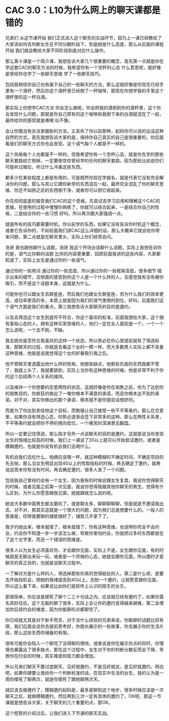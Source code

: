 # CAC 3.0：L10为什么网上的聊天课都是错的

兄弟们 从这节课开始 我们正式进入这个聊天的实战环节，因为上一课已经教给了大家该如何去判断女生在不同分数阶段下，到底她是什么态度，那么从后面的课程开始 我们就会教给大家不同阶段到底对应什么操作。

那么第十课是一个简介课，我想告诉大家几个很重要的概念，首先第一点就是你在学这套CAC的聊天方法的时候，我希望你有一个空杯的心态 什么意思呢，就好像是曾经你也学了一些聊天思维 学了一些聊天技巧。

包括我相信你自己也有属于自己的一些聊天的方法，那么这就好像是你现在已经手里有一个酒杯，然后你这个酒杯里已经倒了一杯咖啡，那现在你想学我的手里这个酒杯里的这一杯白酒。

那实际上你想学CAC方法 你会怎么做呢，你会把我的酒倒到你的酒杯里，这个你会发现什么问题，那就是你自己原有的这个咖啡和我倒下来的白酒就混在了一起，最终给你的感受就是难喝 似不像。

会让你既没有办法掌握新的方法，又丢失了你以前那种，起码你可以说的出话这种自然的方式，首先我想告诉大家的是，保持你自己真实的自己是很重要的，你后面看我们的聊天方式你也会发现，这个语气每个人都是不一样的。

这个风格每个人也都是不一样的，但我希望你有一个空杯心态，就是你先学的那些聊天套路给它倒掉，一定要倒空你曾经学的任何的聊天套路，因为那些比如说你们可能听过推拉，听过什么冷毒这些东西。

都多少在某些程度上都是有用的，可是既然你现在学报名，就是代表它没有完全解决你的问题，那么与其让它跟你新学的东西混在一起，最终完全混乱了你的聊天思维，你还不如把之前的东西倒干净，或者你可以把它收起来。

你先彻彻底底的接受我们CAC的这个思维，先尝试去学习应用和理解这个CAC的思维，在使用的过程中慢慢你熟练了，你就可以结合起来，一是结合你自己的性格，二是结合你的一些习惯 好吗，所以再次跟大家强调一点。

就是所有的技巧都需要时机，你以前学的东西，如果它没有告诉你时机这个概念，或者它告诉你的，不如前面我们讲CAC这么详细的话，那么大概率它就会给你带来问题，第二点就是在聊天里头，实际上你们经常会问。

浩哥 我也跟他聊什么话题，浩哥 我这个开场白该聊什么话题，实际上我想告诉你的是，语气比你聊的话题 比你的内容更重要，回顾前面我讲的这些内容，大家都知道了，实际上女生是通过你的一些语气。

通过你的一些用词 通过你的一些态度，所以通过你的一些框架高低，很多细节 暗示出来的细节，去侧面的感受到你这个人是一个什么样的人，去感觉我有没有被你吸引，而不是这个话题本身，这就是为什么。

可能你也可以跟女生去聊星座，然后我们也跟女生聊星座，但为什么我们的效率更高，成功率更高的多，本质上就是因为我们的语气使用的到位，好吗，后面我们这个语气方面是我们的重点，第三我想告诉大家聊天的目的是邀约。

以及去筛选这个女生到底符不符合，你这个喜欢的标准，前面我想给大家，这个拥有富裕心态的人，拥有这种买家思维的人，他们一定在女人面前是一个，一个一个怎么说呢，一个去不挑，不缺。

我去挑你是否符合我喜欢的这样一个状态，所以势必在你心里提前就有了筛选标准，那聊天的过程，你就是去看这个女的一模一样，而大多数男人实际上都不具备这种思维，他就是说我觉得这个女的好看吸引我之后。

他不管聊天里透露出他什么样的性格，他那些缺点，他那些负面的东西我都不管了，我就上头了，我就要舔到，实际上当你有这种思维的时候，他是非常不利于你的这个后续两个人关系的维持。

以及维持一个你想要的恋爱两性的状态，这就好像是你在销售之前，你为了达到你的销售目的，你疯狂的做出了一堆你根本不满意的承诺，而且你根本达不到的承诺，对不对，其实你做出的那个承诺，根本就不是你提前设想好的。

而是为了你达到卖给他这个目标，而勉强让自己接受一些不平等条约，那么在恋爱里，如果你没有筛选心态，你势必逐渐会签下非常多的这种，那么在两性关系里，不平等条约就会把你不停的拽向低位，一个痛苦的深渊里去翻盘。

所以一定要记住筛选，那么刚才另外一点说聊天的目的是邀约，这就是说当你发现女生的情绪比较高的时候，我们上一课说了20以上就可以开始尝试邀约，或者是模糊邀约，也就是你说有机会我们去喝什么。

有机会我们去吃什么，咱俩应该喝一杯，就这种模糊的不确定时间，不确定项目的先去抛，那么当女生明显出现40以上的性取指标的时候，再去确定了邀约，就再说这周末你有没有时间，再去确定邀约，很多人发了一个问题。

包括我自己曾经约会有一个女生，因为我有的时候会跟女生复盘，我说你觉得聊天的时候，或者见面之前第一次见面，我说你觉得我跟其他你聊天的男生，觉得有什么区别，为什么你愿意跟我见面，她就跟我怎么说的呢。

她说大多数中国男生都太磨叽了，就是聊太多，聊聊聊聊聊，但是就是不邀请我出去，对不对，那其实这就是一个很大的问题，因为我们总是想要什么的，一般人的思维是，哎呀我要聊的铺垫很好了，铺垫几乎拿下了。

我才约她出来，根本就错了，根本就错了，你有这种思维，也说明你完全不会约会，约会你不知道一步一步该怎么做，导致你害怕约会，你就把过多的东西都放在了这个文字里，而且一个错误的思维是。

很多人以为女生必须喜欢你，才会跟你见面，实际上不是，女生跟你见面，有的时候就是无聊出来玩一玩，或者是一个厌祸的心态，她就会跟你见面，所以邀约才是聊天的真正目的，也就是说聊天过程中。

一了解对方是什么样的人，筛选掉那些你真的觉得挺扯的人，第二是什么呢，是要去开始找机会，把她的情绪提高到40以上，去刨一个邀约，让她愿意跟你见面，所以这么看下来，如果说比如你们是软件上认识的陌生的女生。

那很简单，你应该是撑死了聊个二三十句话之内，应该就已经有邀约了，如果你莫名其妙往后，这个无脑的聊了很多，实际上会让你的邀约变得越来越难，第二会增加你后续约会的难度，因为你能聊的点都聊完了。

你已经就尤其是对于新手而言，对于没什么经验的兄弟来说，你能聊的话题比较有限，我们后面会说你去提前思考好，你擅长展示的一些故事，你去展示你的生活片段，那么这些东西你储备的有限。

很有可能你会陷入一个聊完了没得聊的境地，或者说是你在展示优点的同时，你慢慢也暴露出了很多缺点，那在这个过程中，女生对于你的判断分数反而会下降，导致你在约会的时候，其实难度和阻力都会增加。

所以兄弟们聊天不要过度聊天，见好就邀约，不是见好就说，是见好就邀约，明白吧，如果你硬要让我给你一个判断标准的话，在现实中生活的女生，我的认为是一周你撑死了聊两次，就是你撑死了跟她聊两次天。

就应该去做邀约了，模糊邀约起码是，最多是聊到这个地步，很多时候应该是一次聊天之后，就做模糊邀约，然后两到三次一定有具体的邀约了，OK吧，那这一节课就是想告诉大家，关于聊天的几个重要的点，那OK。

这个短暂的介绍过后，让我们进入下节课的聊天实战。